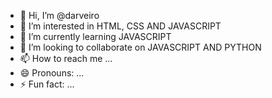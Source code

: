 - 👋 Hi, I’m @darveiro
- 👀 I’m interested in HTML, CSS AND JAVASCRIPT
- 🌱 I’m currently learning JAVASCRIPT
- 💞️ I’m looking to collaborate on JAVASCRIPT AND PYTHON
- 📫 How to reach me ...
- 😄 Pronouns: ...
- ⚡ Fun fact: ...

<!---
darveiro/darveiro is a ✨ special ✨ repository because its `README.md` (this file) appears on your GitHub profile.
You can click the Preview link to take a look at your changes.
--->
